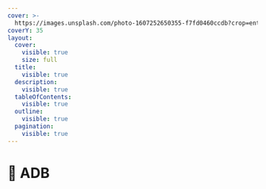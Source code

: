 ```yaml
---
cover: >-
  https://images.unsplash.com/photo-1607252650355-f7fd0460ccdb?crop=entropy&cs=srgb&fm=jpg&ixid=M3wxOTcwMjR8MHwxfHNlYXJjaHwxfHxhbmRyb2lkfGVufDB8fHx8MTcwNzAxMTQxMnww&ixlib=rb-4.0.3&q=85
coverY: 35
layout:
  cover:
    visible: true
    size: full
  title:
    visible: true
  description:
    visible: true
  tableOfContents:
    visible: true
  outline:
    visible: true
  pagination:
    visible: true
---
```


# 🔧 ADB

